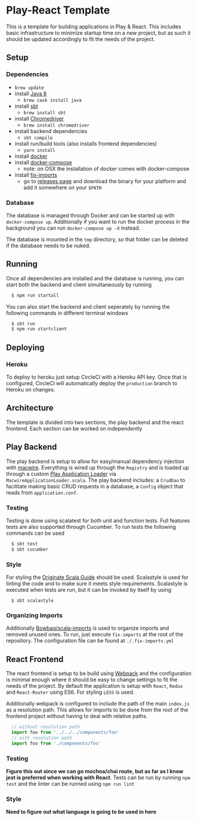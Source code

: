 # Play-React Template

This is a template for building applications in Play & React. This includes basic infrastructure to minimize startup time on a new project, but as such it should be updated accordingly to fit the needs of the project.

## Setup

### Dependencies

* `brew update`
* install [Java 8](http://www.oracle.com/technetwork/java/javase/downloads/jdk8-downloads-2133151.html)
  * `brew cask install java`
* install [sbt](http://www.scala-sbt.org/download.html)
  * `brew install sbt`
* install [Chromedriver](https://sites.google.com/a/chromium.org/chromedriver/)
  * `brew install chromedriver`
* install backend dependencies
  * `sbt compile`
* install run/build tools (also installs frontend dependencies)
  * `yarn install`
* install [docker](https://www.docker.com/products/docker#/mac)
* install [docker-compose](https://docs.docker.com/compose/install/)
  * note: on OSX the installation of docker comes with docker-compose
* install [fix-imports](https://github.com/Bowbaq/scala-imports)
  * go to [releases page](https://github.com/Bowbaq/scala-imports/releases) and download the binary for your platform and add it somewhere on your `$PATH`

### Database

The database is managed through Docker and can be started up with `docker-compose up`. Additionally if you want to run the docker process in the background you can run `docker-compose up -d` instead.

The database is mounted in the `tmp` directory, so that folder can be deleted if the database needs to be nuked.

## Running

Once all dependencies are installed and the database is running, you can start both the backend and client simultaneously by running
  ```sh
    $ npm run startall
  ```

You can also start the backend and client seperately by running the following commands in different terminal windows
  ```sh
    $ sbt run
    $ npm run startclient
  ```

## Deploying

### Heroku

To deploy to heroku just setup CircleCI with a Heroku API key. Once that is configured, CircleCI will automatically deploy the `production` branch to Heroku on changes.

## Architecture

The template is divided into two sections, the play backend and the react frontend. Each section can be worked on independently

## Play Backend

The play backend is setup to allow for easy/manual dependency injection with [macwire](https://github.com/adamw/macwire). Everything is wired up through the `Registry` and is loaded up through a custom [Play Application Loader](https://www.playframework.com/documentation/2.5.x/ScalaDependencyInjection) via `MacwireApplicationLoader.scala`. The play backend includes: a `CrudDao` to facilitate making basic CRUD requests in a database, a `Config` object that reads from `application.conf`.

### Testing

Testing is done using scalatest for both unit and function tests. Full features tests are also supported through Cucumber. To run tests the following commands can be used
  ```sh
    $ sbt test
    $ sbt cucumber
  ```

### Style

For styling the [Originate Scala Guide](https://github.com/Originate/guide/blob/master/scala/README.md) should be used. Scalastyle is used for linting the code and to make sure it meets style requirements. Scalastyle is executed when tests are run, but it can be invoked by itself by using
  ```
    $ sbt scalastyle
  ```

### Organizing Imports
Additionally [Bowbaq/scala-imports](https://github.com/Bowbaq/scala-imports) is used to organize imports and removed unused ones. To run, just execute `fix-imports` at the root of the repository. The configuration file can be found at `./.fix-imports.yml`

## React Frontend

The react frontend is setup to be build using [Webpack](https://webpack.github.io/) and the configuration is minimal enough where it should be easy to change settings to fit the needs of the project. By default the application is setup with `React`, `Redux` and `React-Router` using ES6. For styling `LESS` is used.

Additionally webpack is configured to include the path of the main `index.js` as a resolution path. This allows for imports to be done from the root of the frontend project without having to deal with relative paths.
  ```js
    // without resolution path
    import foo from '../../../components/foo'
    // with resolution path
    import foo from './components/foo'
  ```

### Testing

**Figure this out since we can go mochoa/chai route, but as far as I know jest is preferred when working with React**. Tests can be run by running `npm test` and the linter can be runned using `npm run lint`

### Style

**Need to figure out what language is going to be used in here**
